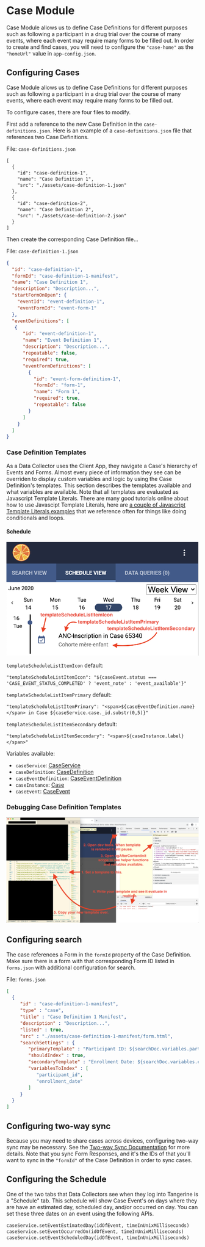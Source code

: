 # Case Module 

Case Module allows us to define Case Definitions for different purposes such as following a participant in a drug trial over the course of many events, where each event may require many forms to be filled out. In order to create and find cases, you will need to configure the `"case-home"` as the `"homeUrl"` value in `app-config.json`.

## Configuring Cases
Case Module allows us to define Case Definitions for different purposes such as following a participant in a drug trial over the course of many events, where each event may require many forms to be filled out.

To configure cases, there are four files to modify.

First add a reference to the new Case Definition in the `case-definitions.json`. Here is an example of a `case-definitions.json` file that references two Case Definitions.

File: `case-definitions.json`
```
[
  {
    "id": "case-definition-1",
    "name": "Case Definition 1",
    "src": "./assets/case-definition-1.json"
  },
  {
    "id": "case-definition-2",
    "name": "Case Definition 2",
    "src": "./assets/case-definition-2.json"
  }
]
```

Then create the corresponding Case Definition file...

File: `case-definition-1.json`
```json
{
  "id": "case-definition-1",
  "formId": "case-definition-1-manifest",
  "name": "Case Definition 1",
  "description": "Description...",
  "startFormOnOpen": {
    "eventId": "event-definition-1",
    "eventFormId": "event-form-1"
  },
  "eventDefinitions": [
   {
      "id": "event-definition-1",
      "name": "Event Definition 1",
      "description": "Description...",
      "repeatable": false,
      "required": true,
      "eventFormDefinitions": [
        {
          "id": "event-form-definition-1",
          "formId": "form-1",
          "name": "Form 1",
          "required": true,
          "repeatable": false
        }
      ]
    }
  ]
}
```

### Case Definition Templates
As a Data Collector uses the Client App, they navigate a Case's hierarchy of Events and Forms. Almost every piece of information they see can be overriden to display custom variables and logic by using the Case Definition's templates. This section describes the templates available and what variables are available. Note that all templates are evaluated as Javascript Template Literals. There are many good tutorials online about how to use Javascipt Template Literals, here are [a couple of Javascript Template Literals examples](https://gist.github.com/rjsteinert/795fcc4f6899a337bcc5a9967557dcf2) that we reference often for things like doing conditionals and loops.

#### Schedule

![case schedule templates](case-schedule-templates.png)

`templateScheduleListItemIcon` default:
```
"templateScheduleListItemIcon": "${caseEvent.status === 'CASE_EVENT_STATUS_COMPLETED' ? 'event_note' : 'event_available'}"
```

`templateScheduleListItemPrimary` default:
```
"templateScheduleListItemPrimary": "<span>${caseEventDefinition.name}</span> in Case ${caseService.case._id.substr(0,5)}"
```

`templateScheduleListItemSecondary` default: 
```
"templateScheduleListItemSecondary": "<span>${caseInstance.label}</span>"
```

Variables available:
- `caseService`: [CaseService](https://github.com/Tangerine-Community/Tangerine/blob/master/client/src/app/case/services/case.service.ts)
- `caseDefinition`: [CaseDefinition](https://github.com/Tangerine-Community/Tangerine/blob/master/client/src/app/case/classes/case-definition.class.ts)
- `caseEventDefinition`: [CaseEventDefinition](https://github.com/Tangerine-Community/Tangerine/blob/master/client/src/app/case/classes/case-event-definition.class.ts)
- `caseInstance`: [Case](https://github.com/Tangerine-Community/Tangerine/blob/master/client/src/app/case/classes/case.class.ts)
- `caseEvent`: [CaseEvent](https://github.com/Tangerine-Community/Tangerine/blob/master/client/src/app/case/classes/case-event.class.ts)

### Debugging Case Definition Templates
![debug case templates](debug-case-templates.png)

## Configuring search
The case references a Form in the `formId` property of the Case Definition. Make sure there is a form with that corresponding Form ID listed in `forms.json` with additional configuration for search.

File: `forms.json`
```json
[
  {
     "id" : "case-definition-1-manifest",
     "type" : "case",
     "title" : "Case Definition 1 Manifest",
     "description" : "Description...",
     "listed" : true,
     "src" : "./assets/case-definition-1-manifest/form.html",
     "searchSettings" : {
        "primaryTemplate" : "Participant ID: ${searchDoc.variables.participant_id}",
        "shouldIndex" : true,
        "secondaryTemplate" : "Enrollment Date: ${searchDoc.variables.enrollment_date}, Case ID: ${searchDoc._id}",
        "variablesToIndex" : [
           "participant_id",
           "enrollment_date"
        ]
     }
  }
]
```

## Configuring two-way sync
Because you may need to share cases across devices, configuring two-way sync may be necessary. See the [Two-way Sync Documentation](feature-two-way-sync.md) for more details. Note that you sync Form Responses, and it's the IDs of that you'll want to sync in the `"formId"` of the Case Definition in order to sync cases.


## Configuring the Schedule
One of the two tabs that Data Collectors see when they log into Tangerine is a "Schedule" tab. This schedule will show Case Event's on days where they are have an estimated day, scheduled day, and/or occurred on day. You can set these three dates on an event using the following APIs.

```
caseService.setEventEstimatedDay(idOfEvent, timeInUnixMilliseconds)
caseService.setEventOccurredOn(idOfEvent, timeInUnixMilliseconds)
caseService.setEventScheduledDay(idOfEvent, timeInUnixMilliseconds)
```



